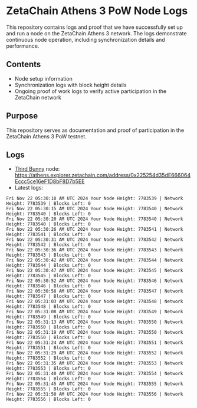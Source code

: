 # ZetaChain Athens 3 PoW Node Logs
This repository contains logs and proof that we have successfully set up and run a node on the ZetaChain Athens 3 network. The logs demonstrate continuous node operation, including synchronization details and performance.

## Contents
- Node setup information
- Synchronization logs with block height details
- Ongoing proof of work logs to verify active participation in the ZetaChain network

## Purpose
This repository serves as documentation and proof of participation in the ZetaChain Athens 3 PoW testnet.

## Logs

- [Third Bunny](https://thirdbunny.xyz/) node: https://athens.explorer.zetachain.com/address/0x225254d35dE666064Eccc5ce16eF1D8bF8D7b5EE
- Latest logs:
```
Fri Nov 22 05:30:10 AM UTC 2024 Your Node Height: 7783539 | Network Height: 7783539 | Blocks Left: 0
Fri Nov 22 05:30:15 AM UTC 2024 Your Node Height: 7783540 | Network Height: 7783540 | Blocks Left: 0
Fri Nov 22 05:30:20 AM UTC 2024 Your Node Height: 7783540 | Network Height: 7783540 | Blocks Left: 0
Fri Nov 22 05:30:26 AM UTC 2024 Your Node Height: 7783541 | Network Height: 7783541 | Blocks Left: 0
Fri Nov 22 05:30:31 AM UTC 2024 Your Node Height: 7783542 | Network Height: 7783542 | Blocks Left: 0
Fri Nov 22 05:30:36 AM UTC 2024 Your Node Height: 7783543 | Network Height: 7783543 | Blocks Left: 0
Fri Nov 22 05:30:42 AM UTC 2024 Your Node Height: 7783544 | Network Height: 7783544 | Blocks Left: 0
Fri Nov 22 05:30:47 AM UTC 2024 Your Node Height: 7783545 | Network Height: 7783545 | Blocks Left: 0
Fri Nov 22 05:30:52 AM UTC 2024 Your Node Height: 7783546 | Network Height: 7783546 | Blocks Left: 0
Fri Nov 22 05:30:58 AM UTC 2024 Your Node Height: 7783547 | Network Height: 7783547 | Blocks Left: 0
Fri Nov 22 05:31:03 AM UTC 2024 Your Node Height: 7783548 | Network Height: 7783548 | Blocks Left: 0
Fri Nov 22 05:31:08 AM UTC 2024 Your Node Height: 7783549 | Network Height: 7783549 | Blocks Left: 0
Fri Nov 22 05:31:13 AM UTC 2024 Your Node Height: 7783550 | Network Height: 7783550 | Blocks Left: 0
Fri Nov 22 05:31:19 AM UTC 2024 Your Node Height: 7783550 | Network Height: 7783550 | Blocks Left: 0
Fri Nov 22 05:31:24 AM UTC 2024 Your Node Height: 7783551 | Network Height: 7783551 | Blocks Left: 0
Fri Nov 22 05:31:29 AM UTC 2024 Your Node Height: 7783552 | Network Height: 7783552 | Blocks Left: 0
Fri Nov 22 05:31:35 AM UTC 2024 Your Node Height: 7783553 | Network Height: 7783553 | Blocks Left: 0
Fri Nov 22 05:31:40 AM UTC 2024 Your Node Height: 7783554 | Network Height: 7783554 | Blocks Left: 0
Fri Nov 22 05:31:45 AM UTC 2024 Your Node Height: 7783555 | Network Height: 7783555 | Blocks Left: 0
Fri Nov 22 05:31:50 AM UTC 2024 Your Node Height: 7783556 | Network Height: 7783556 | Blocks Left: 0
```
